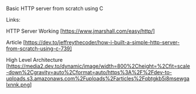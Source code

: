 Basic HTTP server from scratch using C

Links:

HTTP Server Working [https://www.jmarshall.com/easy/http/]

Article [https://dev.to/jeffreythecoder/how-i-built-a-simple-http-server-from-scratch-using-c-739]

High Level Architecture [https://media2.dev.to/dynamic/image/width=800%2Cheight=%2Cfit=scale-down%2Cgravity=auto%2Cformat=auto/https%3A%2F%2Fdev-to-uploads.s3.amazonaws.com%2Fuploads%2Farticles%2Fqbtgkb5i8msewgalxnnk.png]
